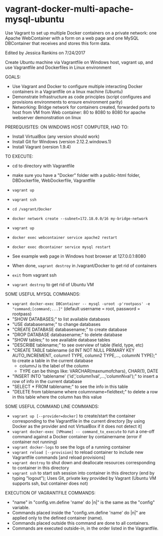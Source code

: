 # vagrant-docker-multi-apache-mysql-ubuntu
Use Vagrant to set up multiple Docker containers on a private network: one Apache WebContainer with a form on a web page and one MySQL DBContainer that receives and stores this form data.

Edited by Jessica Rankins on 7/24/2017

Create Ubuntu machine via Vagrantfile on Windows host,
vagrant up, and use Vagrantfile and Dockerfiles in Linux environment


GOALS:
- Use Vagrant and Docker to configure multiple interacting Docker 
		containers in a Vagrantfile	on a linux machine (Ubuntu)
- Demonstrate Infrastructure as code principles (script configures 
		and provisions environments to ensure environment parity)
- Networking: 
		Bridge network for containers created,
		forwarded ports to host from VM from Web container: 
		80 to 8080 to 8080 for apache webserver demonstration on linux
		
PREREQUISITES: ON WINDOWS HOST COMPUTER, HAD TO:
- Install VirtualBox (any version should work)
- Install Git for Windows (version 2.12.2.windows.1)
- Install Vagrant (version 1.9.4)
	
TO EXECUTE:
- cd to directory with Vagrantfile
- make sure you have a "Docker" folder with a public-html folder, 
		DBDockerfile, WebDockerfile, Vagrantfile
- ```vagrant up```
- ```vagrant ssh```
- ```cd /vagrant/Docker```
- ```docker network create --subnet=172.18.0.0/16 my-bridge-network```
- ```vagrant up```
- ```docker exec webcontainer service apache2 restart```
- ```docker exec dbcontainer service mysql restart```
- See example web page in Windows host browser at 127.0.0.1:8080
	
- When done, ```vagrant destroy``` in /vagrant/Docker to get rid of containers
- ```exit``` from vagrant ssh
- ```vagrant destroy``` to get rid of Ubuntu VM
	
SOME USEFUL MYSQL COMMANDS:
- ```vagrant docker-exec DBContainer -- mysql -uroot -p'rootpass' -e "command;[command;...]"```
		(default username = root, password = rootpass)
- "SHOW DATABASES;" to list available databases
- "USE databasename;" to change databases
- "CREATE DATABASE databasename;" to create database 
- "DROP DATABASE databasename;" to delete database
- "SHOW tables;" to see available database tables
- "DESCRIBE tablename;" to see overview of table (field, type, etc)
- "CREATE TABLE tablename (id INT NOT NULL PRIMARY KEY AUTO_INCREMENT,
		column1 TYPE, column2 TYPE,..., columnN TYPE);" to create
		a table in the current database
    - columnJ is the label of the column
    - TYPE can be things like: VARCHAR(maxnumofchars), CHAR(1),
			DATE
- "INSERT INTO 'tablename' ('id','column1val',...,'columnNval');" to 
		insert a row of info in the current database
- "SELECT * FROM tablename;" to see the info in this table
- "DELETE from tablename where columnname=fieldtext;" to delete a row
		in this table where the column has this value
	
SOME USEFUL COMMAND LINE COMMANDS:
- ```vagrant up [--provider=docker]``` to create/start the container 
		corresponding to the Vagrantfile in the current directory [by using
		Docker as the provider and not VirtualBox if it does not detect it]
- ```vagrant docker-exec [VMname] -- command_to_execute``` to run a 
		one-off command against a Docker container by containername
		(error if container not running)
- ```vagrant docker-logs``` to see the logs of a running container
- ```vagrant reload [--provision]``` to reload container to include new 
		Vagrantfile commands [and reload provisions]
- ```vagrant destroy``` to shut down and deallocate resources corresponding 
		to container in this directory
- ```vagrant ssh``` to start ssh session into container in this directory 
		(end by typing "logout"); Uses Git, private key provided by Vagrant
		(Ubuntu VM supports ssh, but container does not)

EXECUTION OF VAGRANTFILE COMMANDS:
- "name" in "config.vm.define 'name' do |n|" is the same as the
		"config" variable.
- Commands placed inside the "config.vm.define 'name' do |n|" are
		applied only to the defined container (name).
- Commands placed outside this command are done to all containers.
- Commands are executed outside-in, in the order listed in the
		Vagrantfile.
